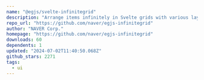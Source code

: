 ```yaml
---
name: "@egjs/svelte-infinitegrid"
description: "Arrange items infinitely in Svelte grids with various layout types."
repo_url: "https://github.com/naver/egjs-infinitegrid"
author: "NAVER Corp."
homepage: "https://github.com/naver/egjs-infinitegrid"
downloads: 60
dependents: 1
updated: "2024-07-02T11:40:50.068Z"
github_stars: 2271
tags: 
  - ui
---
```

